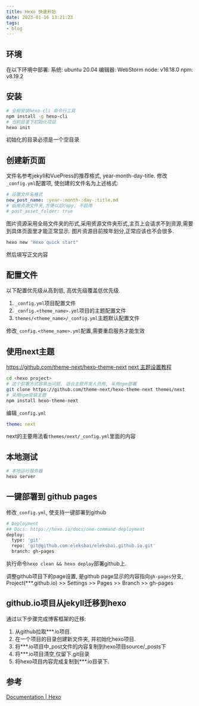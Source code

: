 ```yaml
---
title: Hexo 快速开始
date: 2023-01-16 13:21:23
tags:
- blog
---
```


## 环境

在以下环境中部署:
系统: ubuntu 20.04
编辑器: WebStorm
node: v16.18.0
npm: v8.19.2

## 安装

```bash
# 全局安装hexo-cli 命令行工具
npm install -g hexo-cli
# 当前目录下初始化项目
hexo init
```

初始化的目录必须是一个空目录

## 创建新页面

文件名参考jekyll和VuePress的推荐格式, year-month-day-title.
修改`_config.yml`配置项, 使创建的文件名为上述格式:
```yaml
# 设置文件名格式
new_post_name: :year-:month-:day-:title.md
# 启用资源文件夹,方便以后copy, 不启用
# post_asset_folder: true
```
图片资源采用全局文件夹的形式,采用资源文件夹形式,主页上会请求不到资源,需要到具体页面里才能正常显示.
图片资源目前按年划分,正常应该也不会很多.

```bash
hexo new "Hexo quick start"
```

然后填写正文内容

## 配置文件
以下配置优先级从高到低, 高优先级覆盖低优先级.
1. `_config.yml`项目配置文件 
2. `_config.<theme_name>.yml`项目的主题配置文件
3. `themes/<theme_name>/_config.yml`主题默认配置文件

修改`_config.<theme_name>.yml`配置,需要重启服务才能生效

## 使用next主题
https://github.com/theme-next/hexo-theme-next
[next 主题设置教程](https://theme-next.js.org/docs/theme-settings/)
```bash
cd <hexo project>
# 这个部署方式容易出问题, 适合主题开发人员用, 采用npm部署
git clone https://github.com/theme-next/hexo-theme-next themes/next
# 采用npm安装主题
npm install hexo-theme-next
```

编辑`_config.yml`
```yml
theme: next
```
next的主要用法看`themes/next/_config.yml`里面的内容


## 本地测试

```bash
# 本地运行服务器
hexo server
```

## 一键部署到 github pages

修改`_config.yml`, 使支持一键部署到github

```bash
# Deployment
## Docs: https://hexo.io/docs/one-command-deployment
deploy:
  type: 'git'
  repo: 'git@github.com:eleksbai/eleksbai.github.io.git'
  branch: gh-pages
```

执行命令`hexo clean && hexo deploy`部署github上.

调整github项目下的page设置, 是github page显示的内容指向`gh-pages`分支,
Project(***.github.io) >> Settings >> Pages >> Branch >> gh-pages

## github.io项目从jekyll迁移到hexo

通过以下步骤完成博客框架的迁移:

1. 从github拉取***.io项目.
2. 在一个项目的目录创建新文件夹, 并初始化hexo项目.
3. 将***.io项目中_post文件的内容复制到hexo项目source/_posts下
4. 将***.io项目清空,仅留下.git目录
5. 将hexo项目内容完成复制到***.io目录下.

## 参考

[Documentation | Hexo](https://hexo.io/docs/)

